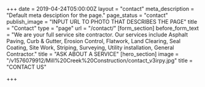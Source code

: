 +++
date = 2019-04-24T05:00:00Z
layout = "contact"
meta_description = "Default meta desciption for the page."
page_status = "contact"
publish_image = "INPUT URL TO PHOTO THAT DESCRIBES THE PAGE"
title = "Contact"
type = "page"
url = "/contact/"
[form_section]
before_form_text = "We are your full service site contractor. Our services include Asphalt Paving, Curb & Gutter, Erosion Control, Flatwork, Land Clearing, Seal Coating, Site Work, Striping, Surveying, Utility installation, General Contractor."
title = "ASK ABOUT A SERVICE"
[hero_section]
image = "/v1576079912/Mill%20Creek%20Construction/contact_v3irpy.jpg"
title = "CONTACT US"

+++
